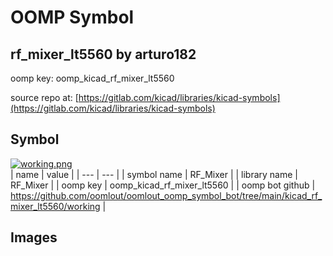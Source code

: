 # OOMP Symbol  
## rf_mixer_lt5560  by arturo182  
  
oomp key: oomp_kicad_rf_mixer_lt5560  
  
source repo at: [https://gitlab.com/kicad/libraries/kicad-symbols](https://gitlab.com/kicad/libraries/kicad-symbols)  
## Symbol  
  
[![working.png](working_600.png)](working.png)  
| name | value | 
| --- | --- | 
| symbol name | RF_Mixer | 
| library name | RF_Mixer | 
| oomp key | oomp_kicad_rf_mixer_lt5560 | 
| oomp bot github | https://github.com/oomlout/oomlout_oomp_symbol_bot/tree/main/kicad_rf_mixer_lt5560/working | 
## Images  
